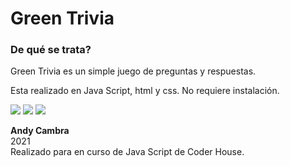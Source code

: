 # Green Trivia

### De qué se trata?
Green Trivia es un simple juego de preguntas y respuestas.

Esta realizado en Java Script, html y css. No requiere instalación.


![](https://res.cloudinary.com/danb0chax/image/upload/v1637791185/GreenTrivia/pantallaInicio.jpg_p9ud9e.png)
![](https://res.cloudinary.com/danb0chax/image/upload/v1637791184/GreenTrivia/pantallatrivia.jpg_trawye.png)
![](https://res.cloudinary.com/danb0chax/image/upload/v1637791184/GreenTrivia/pantallaFinal_tcj3oz.png)

**Andy Cambra**\
2021\
Realizado para en curso de Java Script de Coder House.
